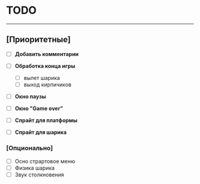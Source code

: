 # TODO
---
## [Приоритетные]
- [ ] **Добавить комментарии**
- [ ] **Обработка конца игры**
    + [ ] вылет шарика
    + [ ] выход кирпичиков
- [ ] **Окно паузы**
- [ ] **Окно "Game over"**
- [ ] **Спрайт для платформы**
- [ ] **Спрайт для шарика**


### [Опционально]
- [ ] Осно страртовое меню
- [ ] Физика шарика
- [ ] Звук столкновения
